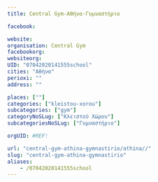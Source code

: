 ```yaml
---
title: Central Gym-Αθήνα-Γυμναστήριο

facebook:

website:
organisation: Central Gym
facebookorg:
websiteorg:
UID: "07042020141555school"
cities: "Αθήνα"
perioxi: ""
address: ""

places: [""]
categories: ["kleistou-xorou"]
subcategories: ["gym"]
categoryNoSLug: ["Κλειστού Χώρου"]
subcategoriesNoSLug: ["Γυμναστήριο"]

orgUID: #REF!

url: "central-gym-athina-gymnastirio/athina//"
slug: "central-gym-athina-gymnastirio"
aliases:
    - /07042020141555school
---
```





